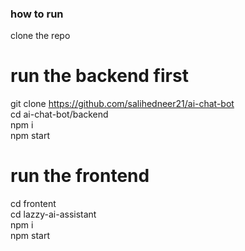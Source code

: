 ### how to run
clone the repo
# run the backend first
git clone https://github.com/salihedneer21/ai-chat-bot </br>
cd ai-chat-bot/backend </br>
npm i </br>
npm start </br>

# run the frontend
cd frontent </br>
cd lazzy-ai-assistant </br>
npm i </br>
npm start </br>

